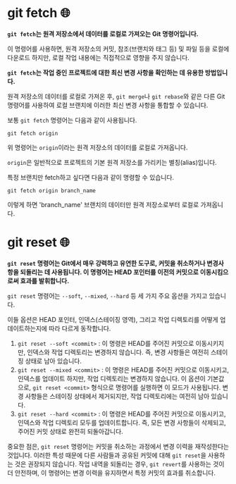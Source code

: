 # git fetch 🌐</br>

**`git fetch`는 원격 저장소에서 데이터를 로컬로 가져오는 Git 명령어입니다.**

이 명령어를 사용하면, 원격 저장소의 커밋, 참조(브랜치와 태그 등) 및 파일 등을 로컬에 다운로드 하지만, 로컬 작업 내용에는 직접적으로 영향을 주지 않습니다.

**`git fetch`는 작업 중인 프로젝트에 대한 최신 변경 사항을 확인하는 데 유용한 방법입니다.**

원격 저장소의 데이터를 로컬로 가져온 후, `git merge`나 `git rebase`와 같은 다른 Git 명령어를 사용하여 로컬 브랜치에
이러한 최신 변경 사항을 통합할 수 있습니다.

보통 `git fetch` 명령어는 다음과 같이 사용됩니다.

```bash!
git fetch origin
```

위 명령어는 `origin`이라는 원격 저장소의 데이터를 로컬로 가져옵니다.

`origin`은 일반적으로 프로젝트의 기본 원격 저장소를 가리키는 별칭(alias)입니다.

특정 브랜치만 fetch하고 싶다면 다음과 같이 명령할 수 있습니다.

```bash!
git fetch origin branch_name
```

이렇게 하면 'branch_name' 브랜치의 데이터만 원격 저장소로부터 로컬로 가져옵니다.

# git reset 🌐</br>

**`git reset` 명령어는 Git에서 매우 강력하고 유연한 도구로, 커밋을 취소하거나 변경사항을 되돌리는 데 사용됩니다. 이 명령어는 HEAD 포인터를 이전의 커밋으로 이동시킴으로써 효과를 발휘합니다.**

`git reset` 명령어는 `--soft`, `--mixed`, `--hard` 등 세 가지 주요 옵션을 가지고 있습니다.

이들 옵션은 HEAD 포인터, 인덱스(스테이징 영역), 그리고 작업 디렉토리를 어떻게 업데이트하는지에 따라 다르게 동작합니다.

1. `git reset --soft <commit>` : 이 명령은 HEAD를 주어진 커밋으로 이동시키지만, 인덱스와 작업 디렉토리는 변경하지 않습니다. 즉, 변경 사항들은 여전히 스테이징 상태로 남아 있습니다.
2. `git reset --mixed <commit>` : 이 명령은 HEAD를 주어진 커밋으로 이동시키고, 인덱스를 업데이트 하지만, 작업 디렉토리는 변경하지 않습니다. 이 옵션이 기본값으로, `git reset <commit>` 형식으로 명령어를 실행하면 이 모드가 사용됩니다. 변경 사항들은 스테이징 상태에서 제거되지만, 작업 디렉토리에는 여전히 남아 있습니다.
3. `git reset --hard <commit>` : 이 명령은 HEAD를 주어진 커밋으로 이동시키고, 인덱스와 작업 디렉토리 모두를 업데이트합니다. 즉, 모든 변경 사항들이 삭제되고, 주어진 커밋 상태로 완전히 되돌아갑니다.

중요한 점은, `git reset` 명령어는 커밋을 취소하는 과정에서 변경 이력을 재작성한다는 것입니다.
이러한 특성 때문에 다른 사람들과 공유된 커밋에 대해 `git reset`을 사용하는 것은 권장되지 않습니다.
작업 내역을 되돌리는 경우, `git revert`를 사용하는 것이 더 안전하며, 이 명령어는 변경 이력을 유지하면서 특정 커밋의 효과를 취소합니다.
